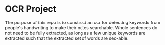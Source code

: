 # OCR Project
The purpose of this repo is to construct an ocr for detecting keywords from people's handwriting to make their notes searchable.
Whole sentences do not need to be fully extracted, as long as a few unique keywords are extracted such that the extracted set of words
are seo-able.
